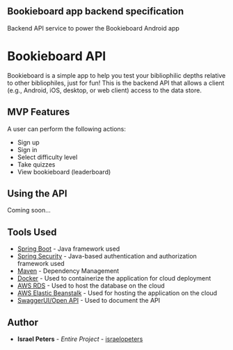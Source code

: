## Bookieboard app backend specification
Backend API service to power the Bookieboard Android app

# Bookieboard API
Bookieboard is a simple app to help you test your bibliophilic depths relative to other bibliophiles, just for fun! This is the backend API that allows a client (e.g., Android, iOS, desktop, or web client) access to the data store.

## MVP Features
A user can perform the following actions:

- Sign up 
- Sign in
- Select difficulty level
- Take quizzes
- View bookieboard (leaderboard)

## Using the API
Coming soon...

## Tools Used
* [Spring Boot](https://spring.io/projects/spring-boot) - Java framework used
* [Spring Security](https://spring.io/projects/spring-security) - Java-based authentication and authorization framework used
* [Maven](https://maven.apache.org/) - Dependency Management
* [Docker](https://www.docker.com/) - Used to containerize the application for cloud deployment
* [AWS RDS](https://aws.amazon.com/rds/) - Used to host the database on the cloud
* [AWS Elastic Beanstalk](https://aws.amazon.com/elasticbeanstalk/) - Used for hosting the application on the cloud
* [SwaggerUI/Open API](https://swagger.io/tools/swagger-ui/) - Used to document the API

## Author

* **Israel Peters** - *Entire Project* - [israelopeters](https://github.com/israelopeters)



